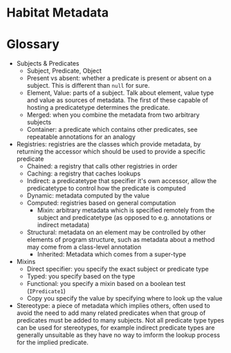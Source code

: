 # Habitat Metadata

# Glossary

* Subjects & Predicates
  * Subject, Predicate, Object
  * Present vs absent: whether a predicate is present or absent on a subject.  This is different than `null` for sure.
  * Element, Value: parts of a subject. Talk about element, value type and value as sources of metadata.  The first of these capable of hosting a predicatetype determines the predicate.
  * Merged: when you combine the metadata from two arbitrary subjects
  * Container: a predicate which contains other predicates, see repeatable annotations for an analogy
* Registries: registries are the classes which provide metadata, by returning the accessor which should be used to provide a specific predicate
  * Chained: a registry that calls other registries in order
  * Caching: a registry that caches lookups
  * Indirect: a predicatetype that specifier it's own accessor, allow the predicatetype to control how the predicate is computed
  * Dynamic: metadata computed by the value
  * Computed: registries based on general computation
    * Mixin: arbitrary metadata which is specified remotely from the subject and predicatetype (as opposed to e.g. annotations or indirect metadata)
  * Structural: metadata on an element may be controlled by other elements of program structure, such as metadata about a method may come from a class-level annotation
    * Inherited: Metadata which comes from a super-type
* Mixins
  * Direct specifier: you specify the exact subject or predicate type
  * Typed: you specify based on the type
  * Functional: you specify a mixin based on a boolean test (`IPredicate1`)
  * Copy you specify the value by specifying where to look up the value
* Stereotype: a piece of metadata which implies others, often used to avoid the need to add many related predicates when that group of predicates must be added to many subjects.  Not all predicate type types can be used for stereotypes, for example indirect predicate types are generally unsuitable as they have no way to imform the lookup process for the implied predicate.
